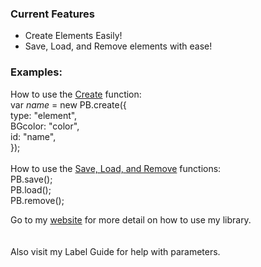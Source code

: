 <h3>Current Features</h3>
<ul>
<li>Create Elements Easily!</li>
<li>Save, Load, and Remove elements with ease!</li>
</ul>

<h3>Examples:</h3>
<p>
How to use the <a href="https://sites.google.com/site/piggahbro/projects/piggahbrojs/using-create" target="_Blank">Create</a> function:</br>
var <i>name</i> = new PB.create({ <br>
type: "element", <br>
BGcolor: "color", <br>
id: "name", <br>
});<br><br>
How to use the <a href="https://sites.google.com/site/piggahbro/projects/piggahbrojs/using-slr" target="_Blank">Save, Load, and Remove</a> functions:<br>
PB.save();<br>
PB.load();<br>
PB.remove();
</p>

<p>Go to my <a href="https://sites.google.com/site/piggahbro/projects/piggahbrojs" target="_Blank">website</a> for more detail on how to use my library.<br><br><br>
Also visit my <ahref="https://sites.google.com/site/piggahbro/projects/piggahbrojs/label-guide" target="_Blank">Label Guide</a> for help with parameters.</p>
